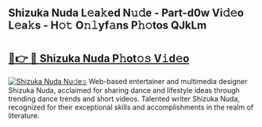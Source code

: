 ## Shizuka Nuda L𝚎a𝚔ed N𝚞𝚍e - Part-d0w Vi𝚍𝚎o L𝚎a𝚔s - H𝚘𝚝 O𝚗𝚕yf𝚊ns P𝚑𝚘tos QJkLm

# <h2><a href="http://kf4311.oniu.top/?m=Shizuka+Nuda">🔗👉 🔴 Shizuka Nuda P𝚑ot𝚘𝚜 V𝚒d𝚎o</a></h2>

[![Shizuka Nuda Nu𝚍e𝚜](https://i.imgur.com/0qMVB7G.gif)](http://kf4311.oniu.top/?m=Shizuka+Nuda)
Web-based entertainer and multimedia designer Shizuka Nuda, acclaimed for sharing dance and lifestyle ideas through trending dance trends and short videos. Talented writer Shizuka Nuda, recognized for their exceptional skills and accomplishments in the realm of literature.  
